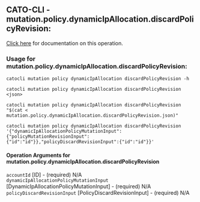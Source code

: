 
## CATO-CLI - mutation.policy.dynamicIpAllocation.discardPolicyRevision:
[Click here](https://api.catonetworks.com/documentation/#mutation-mutation.policy.dynamicIpAllocation.discardPolicyRevision) for documentation on this operation.

### Usage for mutation.policy.dynamicIpAllocation.discardPolicyRevision:

`catocli mutation policy dynamicIpAllocation discardPolicyRevision -h`

`catocli mutation policy dynamicIpAllocation discardPolicyRevision <json>`

`catocli mutation policy dynamicIpAllocation discardPolicyRevision "$(cat < mutation.policy.dynamicIpAllocation.discardPolicyRevision.json)"`

`catocli mutation policy dynamicIpAllocation discardPolicyRevision '{"dynamicIpAllocationPolicyMutationInput":{"policyMutationRevisionInput":{"id":"id"}},"policyDiscardRevisionInput":{"id":"id"}}'`


#### Operation Arguments for mutation.policy.dynamicIpAllocation.discardPolicyRevision ####

`accountId` [ID] - (required) N/A    
`dynamicIpAllocationPolicyMutationInput` [DynamicIpAllocationPolicyMutationInput] - (required) N/A    
`policyDiscardRevisionInput` [PolicyDiscardRevisionInput] - (required) N/A    
